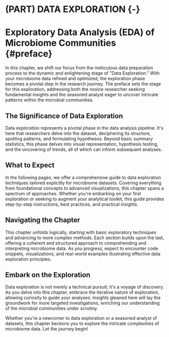 # (PART) DATA EXPLORATION {-}

# Exploratory Data Analysis (EDA) of Microbiome Communities {#preface} 

In this chapter, we shift our focus from the meticulous data preparation process to the dynamic and enlightening stage of "Data Exploration." With your microbiome data refined and optimized, the exploration phase becomes a pivotal step in the research journey. The preface sets the stage for this exploration, addressing both the novice researcher seeking fundamental insights and the seasoned analyst eager to uncover intricate patterns within the microbial communities.

## The Significance of Data Exploration

Data exploration represents a pivotal phase in the data analysis pipeline. It's here that researchers delve into the dataset, deciphering its structure, spotting patterns, and formulating hypotheses. Beyond basic summary statistics, this phase delves into visual representation, hypothesis testing, and the uncovering of trends, all of which can inform subsequent analyses.

## What to Expect

In the following pages, we offer a comprehensive guide to data exploration techniques tailored explicitly for microbiome datasets. Covering everything from foundational concepts to advanced visualizations, this chapter spans a spectrum of approaches. Whether you're embarking on your first exploration or seeking to augment your analytical toolkit, this guide provides step-by-step instructions, best practices, and practical insights.

## Navigating the Chapter

This chapter unfolds logically, starting with basic exploratory techniques and advancing to more complex methods. Each section builds upon the last, offering a coherent and structured approach to comprehending and interpreting microbiome data. As you progress, expect to encounter code snippets, visualizations, and real-world examples illustrating effective data exploration principles.

## Embark on the Exploration

Data exploration is not merely a technical pursuit; it's a voyage of discovery. As you delve into this chapter, embrace the iterative nature of exploration, allowing curiosity to guide your analyses. Insights gleaned here will lay the groundwork for more targeted investigations, enriching our understanding of the microbial communities under scrutiny.

Whether you're a newcomer to data exploration or a seasoned analyst of datasets, this chapter beckons you to explore the intricate complexities of microbiome data. Let the journey begin!
